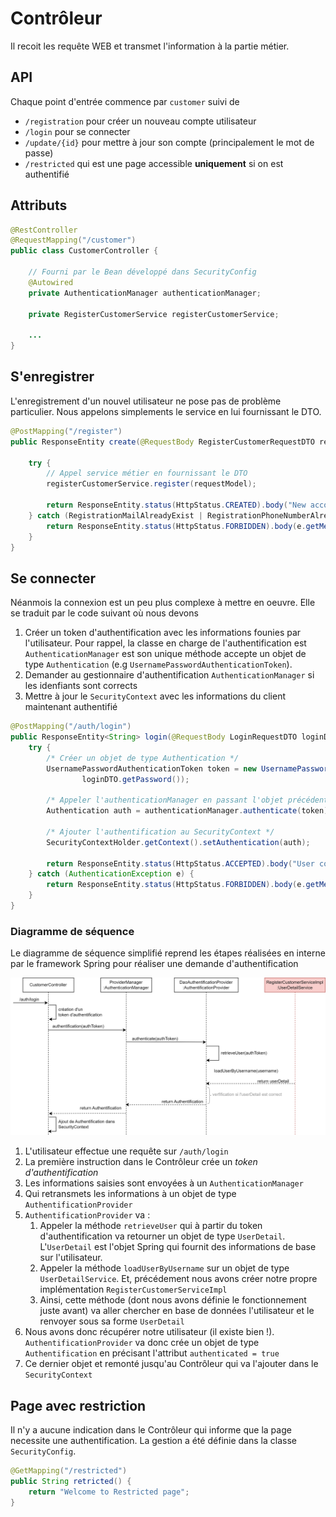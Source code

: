 # Contrôleur

Il recoit les requête WEB et transmet l'information à la partie métier. 

## API
Chaque point d'entrée commence par `customer` suivi de
- `/registration` pour créer un nouveau compte utilisateur
- `/login` pour se connecter
- `/update/{id}` pour mettre à jour son compte (principalement le mot de passe)
- `/restricted` qui est une page accessible **uniquement** si on est authentifié

## Attributs

```java
@RestController
@RequestMapping("/customer")
public class CustomerController {

    // Fourni par le Bean développé dans SecurityConfig
    @Autowired
    private AuthenticationManager authenticationManager;

    private RegisterCustomerService registerCustomerService;

    ...
}
```

## S'enregistrer

L'enregistrement d'un nouvel utilisateur ne pose pas de problème particulier. Nous appelons simplements le service en lui fournissant le DTO.

```Java
@PostMapping("/register")
public ResponseEntity create(@RequestBody RegisterCustomerRequestDTO requestModel) {

    try {
        // Appel service métier en fournissant le DTO
        registerCustomerService.register(requestModel);

        return ResponseEntity.status(HttpStatus.CREATED).body("New account created");
    } catch (RegistrationMailAlreadyExist | RegistrationPhoneNumberAlreadyExist | RegistrationMDPmatch e) {
        return ResponseEntity.status(HttpStatus.FORBIDDEN).body(e.getMessage());
    }
}
```

## Se connecter

Néanmois la connexion est un peu plus complexe à mettre en oeuvre. Elle se traduit par le code suivant où nous devons
1. Créer un token d'authentification avec les informations founies par l'utilisateur. Pour rappel, la classe en charge de l'authentification est `AuthenticationManager` est son unique méthode accepte un objet de type `Authentication` (e.g `UsernamePasswordAuthenticationToken`).
2. Demander au gestionnaire d'authentification `AuthenticationManager` si les idenfiants sont corrects
3. Mettre à jour le `SecurityContext` avec les informations du client maintenant authentifié


```Java
@PostMapping("/auth/login")
public ResponseEntity<String> login(@RequestBody LoginRequestDTO loginDTO) {
    try {
        /* Créer un objet de type Authentication */
        UsernamePasswordAuthenticationToken token = new UsernamePasswordAuthenticationToken(loginDTO.getEmail(),
                loginDTO.getPassword());

        /* Appeler l'authenticationManager en passant l'objet précédent */        
        Authentication auth = authenticationManager.authenticate(token);

        /* Ajouter l'authentification au SecurityContext */
        SecurityContextHolder.getContext().setAuthentication(auth);
        
        return ResponseEntity.status(HttpStatus.ACCEPTED).body("User connected");
    } catch (AuthenticationException e) {
        return ResponseEntity.status(HttpStatus.FORBIDDEN).body(e.getMessage());
    }
}
```

### Diagramme de séquence
Le diagramme de séquence simplifié reprend les étapes réalisées en interne par le framework Spring pour réaliser une demande d'authentification

![](Images/authentification_sequence.png)

1. L'utilisateur effectue une requête sur `/auth/login`
2. La première instruction dans le Contrôleur crée un *token d'authentification*
3. Les informations saisies sont envoyées à un `AuthenticationManager`
4. Qui retransmets les informations à un objet de type `AuthentificationProvider`
5. `AuthentificationProvider` va :
   1. Appeler la méthode `retrieveUser` qui à partir du token d'authentification va retourner un objet de type `UserDetail`. L'`UserDetail` est l'objet Spring qui fournit des informations de base sur l'utilisateur.
   2. Appeler la méthode `loadUserByUsername` sur un objet de type `UserDetailService`. Et, précédement nous avons créer notre propre implémentation `RegisterCustomerServiceImpl`
   3. Ainsi, cette méthode (dont nous avons définie le fonctionnement juste avant) va aller chercher en base de données l'utilisateur et le renvoyer sous sa forme `UserDetail`
6. Nous avons donc récupérer notre utilisateur (il existe bien !). `AuthentificationProvider` va donc crée un objet de type `Authentification` en précisant l'attribut `authenticated = true`
7. Ce dernier objet et remonté jusqu'au Contrôleur qui va l'ajouter dans le `SecurityContext`

## Page avec restriction
Il n'y a aucune indication dans le Contrôleur qui informe que la page necessite une authentification.
La gestion a été définie dans la classe `SecurityConfig`.

```Java
@GetMapping("/restricted")
public String retricted() {
    return "Welcome to Restricted page";
}
```